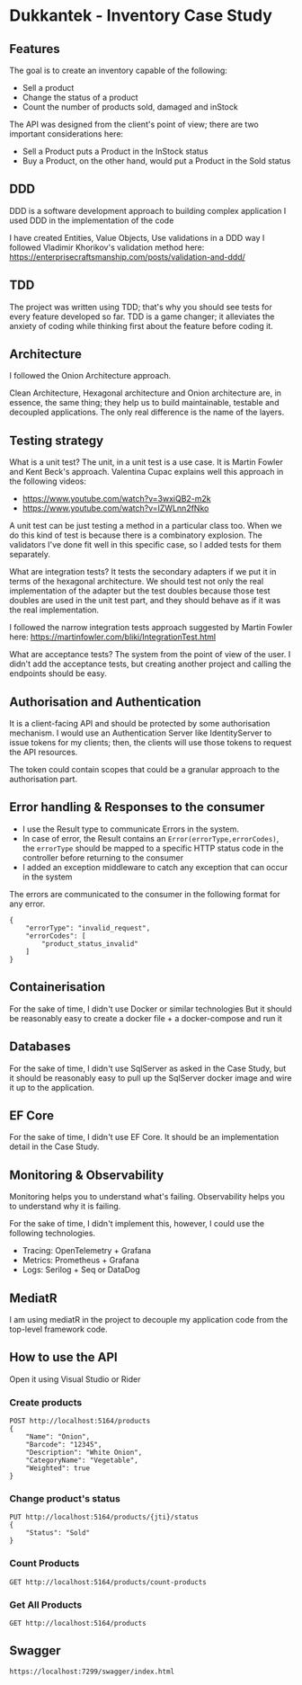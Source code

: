 # Dukkantek - Inventory Case Study

## Features

The goal is to create an inventory capable of the following:
- Sell a product
- Change the status of a product
- Count the number of products sold, damaged and inStock

The API was designed from the client's point of view; there are two important considerations here: 
- Sell a Product puts a Product in the InStock status
- Buy a Product, on the other hand, would put a Product in the Sold status

## DDD

DDD is a software development approach to building complex application
I used DDD in the implementation of the code

I have created Entities, Value Objects, Use validations in a DDD way
I followed Vladimir Khorikov's validation method here: https://enterprisecraftsmanship.com/posts/validation-and-ddd/ 


## TDD

The project was written using TDD; that's why you should see tests for every feature developed so far.
TDD is a game changer; it alleviates the anxiety of coding while thinking first about the feature before coding it.

## Architecture

I followed the Onion Architecture approach.

Clean Architecture, Hexagonal architecture and Onion architecture are, in essence, the same thing; they help us to build maintainable, testable and decoupled applications. The only real difference is the name of the layers.


## Testing strategy

What is a unit test? The unit, in a unit test is a use case. It is Martin Fowler and Kent Beck's approach.
Valentina Cupac explains well this approach in the following videos:
- https://www.youtube.com/watch?v=3wxiQB2-m2k
- https://www.youtube.com/watch?v=IZWLnn2fNko

A unit test can be just testing a method in a particular class too. When we do this kind of test is because there is a combinatory explosion. The validators I've done fit well in this specific case, so I added tests for them separately.

What are integration tests? It tests the secondary adapters if we put it in terms of the hexagonal architecture.
We should test not only the real implementation of the adapter but the test doubles because those test doubles are used in the unit test part, and they should behave as if it was the real implementation.

I followed the narrow integration tests approach suggested by Martin Fowler here: https://martinfowler.com/bliki/IntegrationTest.html

What are acceptance tests? The system from the point of view of the user.
I didn't add the acceptance tests, but creating another project and calling the endpoints should be easy.


## Authorisation and Authentication

It is a client-facing API and should be protected by some authorisation mechanism.
I would use an Authentication Server like IdentityServer to issue tokens for my clients; then, the clients will use those tokens to request the API resources.

The token could contain scopes that could be a granular approach to the authorisation part.


## Error handling & Responses to the consumer

- I use the Result type to communicate Errors in the system.
- In case of error, the Result contains an `Error(errorType,errorCodes)`, the `errorType` should be mapped to a specific HTTP status code in the controller before returning to the consumer
- I added an exception middleware to catch any exception that can occur in the system

The errors are communicated to the consumer in the following format for any error.

```
{
    "errorType": "invalid_request",
    "errorCodes": [
        "product_status_invalid"
    ]
}
```


## Containerisation

For the sake of time, I didn't use Docker or similar technologies
But it should be reasonably easy to create a docker file + a docker-compose and run it

 
## Databases

For the sake of time, I didn't use SqlServer as asked in the Case Study, but it should be reasonably easy to pull up the SqlServer docker image and wire it up to the application.


## EF Core

For the sake of time, I didn't use EF Core. It should be an implementation detail in the Case Study.


## Monitoring & Observability

Monitoring helps you to understand what's failing.
Observability helps you to understand why it is failing.

For the sake of time, I didn't implement this, however, I could use the following technologies.

- Tracing: OpenTelemetry + Grafana
- Metrics: Prometheus + Grafana
- Logs: Serilog + Seq or DataDog

## MediatR

I am using mediatR in the project to decouple my application code from the top-level framework code.


## How to use the API

Open it using Visual Studio or Rider

### Create products

```
POST http://localhost:5164/products
{
    "Name": "Onion",
    "Barcode": "12345",
    "Description": "White Onion",
    "CategoryName": "Vegetable",
    "Weighted": true
}
```

### Change product's status

```
PUT http://localhost:5164/products/{jti}/status
{
    "Status": "Sold"
}
```

### Count Products

```
GET http://localhost:5164/products/count-products
```

### Get All Products

```
GET http://localhost:5164/products
```

## Swagger

```
https://localhost:7299/swagger/index.html
```
